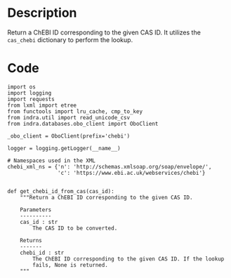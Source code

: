 # Description
Return a ChEBI ID corresponding to the given CAS ID. It utilizes the `cas_chebi` dictionary to perform the lookup.

# Code
```
import os
import logging
import requests
from lxml import etree
from functools import lru_cache, cmp_to_key
from indra.util import read_unicode_csv
from indra.databases.obo_client import OboClient

_obo_client = OboClient(prefix='chebi')

logger = logging.getLogger(__name__)

# Namespaces used in the XML
chebi_xml_ns = {'n': 'http://schemas.xmlsoap.org/soap/envelope/',
                'c': 'https://www.ebi.ac.uk/webservices/chebi'}


def get_chebi_id_from_cas(cas_id):
    """Return a ChEBI ID corresponding to the given CAS ID.

    Parameters
    ----------
    cas_id : str
        The CAS ID to be converted.

    Returns
    -------
    chebi_id : str
        The ChEBI ID corresponding to the given CAS ID. If the lookup
        fails, None is returned.
    """

```
